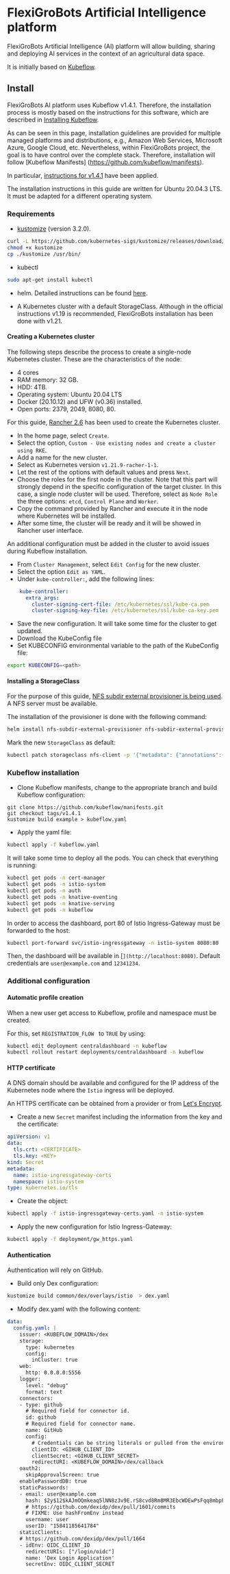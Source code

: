 # FlexiGroBots Artificial Intelligence platform

FlexiGroBots Artificial Intelligence (AI) platform will allow building, sharing and deploying AI services in the context of an agricultural data space.

It is initially based on [Kubeflow](https://www.kubeflow.org/).

## Install

FlexiGroBots AI platform uses Kubeflow v1.4.1. Therefore, the installation process is mostly based on the instructions for this software, which are described in [Installing Kubeflow](https://www.kubeflow.org/docs/started/installing-kubeflow/).

As can be seen in this page, installation guidelines are provided for multiple managed platforms and distributions, e.g., Amazon Web Services, Microsoft Azure, Google Cloud, etc. Nevertheless, within FlexiGroBots project, the goal is to have control over the complete stack. Therefore, installation will follow [Kubeflow Manifests] (https://github.com/kubeflow/manifests).

In particular, [instructions for v1.4.1](https://github.com/kubeflow/manifests/tree/v1.4.1) have been applied.

The installation instructions in this guide are written for Ubuntu 20.04.3 LTS. It must be adapted for a different operating system.

### Requirements

- [kustomize](https://kustomize.io/) (version 3.2.0).

```bash
curl -L https://github.com/kubernetes-sigs/kustomize/releases/download/v3.2.0/kustomize_3.2.0_linux_amd64 > kustomize
chmod +x kustomize
cp ./kustomize /usr/bin/
```

- kubectl

```bash
sudo apt-get install kubectl
```

- helm. Detailed instructions can be found [here](https://helm.sh/docs/intro/install/). 

- A Kubernetes cluster with a default StorageClass. Although in the official instructions v1.19 is recommended, FlexiGroBots installation has been done with v1.21.

#### Creating a Kubernetes cluster

The following steps describe the process to create a single-node Kubernetes cluster. These are the characteristics of the node:

- 4 cores
- RAM memory: 32 GB.
- HDD: 4TB.
- Operating system: Ubuntu 20.04 LTS
- Docker (20.10.12) and UFW (v0.36) installed.
- Open ports: 2379, 2049, 8080, 80.

For this guide, [Rancher 2.6](https://rancher.com/docs/rancher/v2.6/en/) has been used to create the Kubernetes cluster. 

- In the home page, select `Create`.
- Select the option, `Custom - Use existing nodes and create a cluster using RKE`.
- Add a name for the new cluster.
- Select as Kubernetes version `v1.21.9-racher-1-1`.
- Let the rest of the options with default values and press `Next`.
- Choose the roles for the first node in the cluster. Note that this part will strongly depend in the specific configuration of the target cluster. In this case, a single node cluster will be used. Therefore, select as `Node Role` the three options: `etcd`, `Control Plane` and `Worker`.
- Copy the command provided by Rancher and execute it in the node where Kubernetes will be installed.
- After some time, the cluster will be ready and it will be showed in Rancher user interface.

An additional configuration must be added in the cluster to avoid issues during Kubeflow installation.

- From `Cluster Management`, select `Edit Config` for the new cluster.
- Select the option `Edit as YAML`.
- Under `kube-controller:`, add the following lines:

```yaml
    kube-controller:
      extra_args:
        cluster-signing-cert-file: /etc/kubernetes/ssl/kube-ca.pem
        cluster-signing-key-file: /etc/kubernetes/ssl/kube-ca-key.pem
```

- Save the new configuration. It will take some time for the cluster to get updated.
- Download the KubeConfig file
- Set KUBECONFIG environmental variable to the path of the KubeConfig file:
  
```bash
export KUBECONFIG=<path>
```

#### Installing a StorageClass

For the purpose of this guide, [NFS subdir external provisioner is being used](https://github.com/kubernetes-sigs/nfs-subdir-external-provisioner). A NFS server must be available.

The installation of the provisioner is done with the following command:

```bash
helm install nfs-subdir-external-provisioner nfs-subdir-external-provisioner/nfs-subdir-external-provisioner --set nfs.server=<NFS_SERVER_IP_ADDRESS> --set nfs.path=<NFS_SERVER_PATH>
```

Mark the new `StorageClass` as default:

```bash
kubectl patch storageclass nfs-client -p '{"metadata": {"annotations":{"storageclass.kubernetes.io/is-default-class":"true"}}}'
```

### Kubeflow installation

- Clone Kubeflow manifests, change to the appropriate branch and build Kubeflow configuration:

```batch
git clone https://github.com/kubeflow/manifests.git
git checkout tags/v1.4.1
kustomize build example > kubeflow.yaml
```

- Apply the yaml file:

```bash
kubectl apply -f kubeflow.yaml
```

It will take some time to deploy all the pods. You can check that everything is running:

```bash
kubectl get pods -n cert-manager
kubectl get pods -n istio-system
kubectl get pods -n auth
kubectl get pods -n knative-eventing
kubectl get pods -n knative-serving
kubectl get pods -n kubeflow
```

In order to access the dashboard, port 80 of Istio Ingress-Gateway must be forwarded to the host:

```bash
kubectl port-forward svc/istio-ingressgateway -n istio-system 8080:80
```

Then, the dashboard will be available in [`](http://localhost:8080)`. Default credentials are `user@example.com` and `12341234`.

### Additional configuration

#### Automatic profile creation

When a new user get access to Kubeflow, profile and namespace must be created.

For this, set `REGISTRATION_FLOW ` to `TRUE` by using:

```bash
kubectl edit deployment centraldashboard -n kubeflow
kubectl rollout restart deployments/centraldashboard -n kubeflow
```

#### HTTP certificate

A DNS domain should be available and configured for the IP address of the Kubernetes node where the `Istio` ingress will be deployed.

An HTTPS certificate can be obtained from a provider or from [Let's Encrypt](https://letsencrypt.org/).

- Create a new `Secret` manifest including the information from the key and the certificate:

```yaml
apiVersion: v1
data:
  tls.crt: <CERTIFICATE>
  tls.key: <KEY>
kind: Secret
metadata:
  name: istio-ingressgateway-certs
  namespace: istio-system
type: kubernetes.io/tls
```

- Create the object:

```bash
kubectl apply -f istio-ingressgateway-certs.yaml -n istio-system
```

- Apply the new configuration for Istio Ingress-Gateway:

```bash
kubectl apply -f deployment/gw_https.yaml
```

#### Authentication

Authentication will rely on GitHub. 

- Build only Dex configuration:

```bash
kustomize build common/dex/overlays/istio  > dex.yaml
```

- Modify dex.yaml with the following content:

```yaml
data:
  config.yaml: |
    issuer: <KUBEFLOW_DOMAIN>/dex
    storage:
      type: kubernetes
      config:
        inCluster: true
    web:
      http: 0.0.0.0:5556
    logger:
      level: "debug"
      format: text
    connectors:
    - type: github
      # Required field for connector id.
      id: github
      # Required field for connector name.
      name: GitHub
      config:
        # Credentials can be string literals or pulled from the environment.
        clientID: <GIHUB_CLIENT_ID>
        clientSecret: <GIHUB_CLIENT_SECRET>
        redirectURI: <KUBEFLOW_DOMAIN>/dex/callback
    oauth2:
      skipApprovalScreen: true
    enablePasswordDB: true
    staticPasswords:
    - email: user@example.com
      hash: $2y$12$kAJmOQmkeaq5lNN8z3v9E.rS8cvd8Rm8MR3EbcWDEwPsFqq8mbpFS
      # https://github.com/dexidp/dex/pull/1601/commits
      # FIXME: Use hashFromEnv instead
      username: user
      userID: "15841185641784"
    staticClients:
    # https://github.com/dexidp/dex/pull/1664
    - idEnv: OIDC_CLIENT_ID
      redirectURIs: ["/login/oidc"]
      name: 'Dex Login Application'
      secretEnv: OIDC_CLIENT_SECRET
```